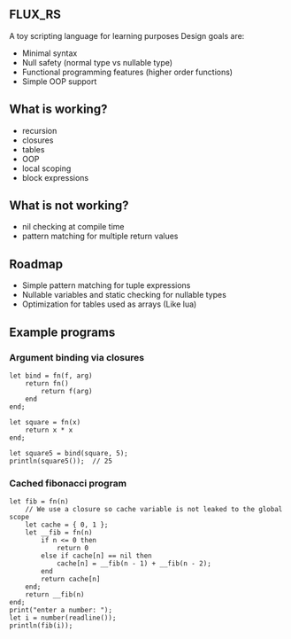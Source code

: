 ## FLUX_RS
A toy scripting language for learning purposes
Design goals are:
* Minimal syntax
* Null safety (normal type vs nullable type)
* Functional programming features (higher order functions)
* Simple OOP support

## What is working?
* recursion
* closures
* tables
* OOP
* local scoping
* block expressions

## What is **not** working?
* nil checking at compile time
* pattern matching for multiple return values

## Roadmap
* Simple pattern matching for tuple expressions
* Nullable variables and static checking for nullable types
* Optimization for tables used as arrays (Like lua)

## Example programs
### Argument binding via closures
```
let bind = fn(f, arg) 
    return fn()
        return f(arg)
    end
end;

let square = fn(x)
    return x * x
end;

let square5 = bind(square, 5);
println(square5());  // 25
```
### Cached fibonacci program
```
let fib = fn(n) 
    // We use a closure so cache variable is not leaked to the global scope
    let cache = { 0, 1 };
    let __fib = fn(n)
        if n <= 0 then
            return 0
        else if cache[n] == nil then
            cache[n] = __fib(n - 1) + __fib(n - 2);
        end
        return cache[n]
    end;
    return __fib(n)
end;
print("enter a number: ");
let i = number(readline());
println(fib(i));
```